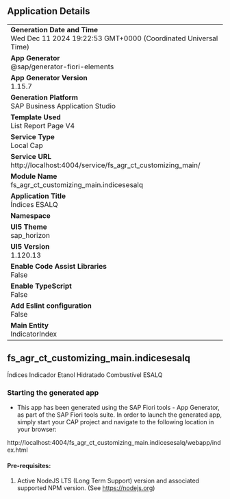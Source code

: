 ## Application Details
|               |
| ------------- |
|**Generation Date and Time**<br>Wed Dec 11 2024 19:22:53 GMT+0000 (Coordinated Universal Time)|
|**App Generator**<br>@sap/generator-fiori-elements|
|**App Generator Version**<br>1.15.7|
|**Generation Platform**<br>SAP Business Application Studio|
|**Template Used**<br>List Report Page V4|
|**Service Type**<br>Local Cap|
|**Service URL**<br>http://localhost:4004/service/fs_agr_ct_customizing_main/|
|**Module Name**<br>fs_agr_ct_customizing_main.indicesesalq|
|**Application Title**<br>Índices ESALQ|
|**Namespace**<br>|
|**UI5 Theme**<br>sap_horizon|
|**UI5 Version**<br>1.120.13|
|**Enable Code Assist Libraries**<br>False|
|**Enable TypeScript**<br>False|
|**Add Eslint configuration**<br>False|
|**Main Entity**<br>IndicatorIndex|

## fs_agr_ct_customizing_main.indicesesalq

Índices Indicador Etanol Hidratado Combustível ESALQ

### Starting the generated app

-   This app has been generated using the SAP Fiori tools - App Generator, as part of the SAP Fiori tools suite.  In order to launch the generated app, simply start your CAP project and navigate to the following location in your browser:

http://localhost:4004/fs_agr_ct_customizing_main.indicesesalq/webapp/index.html

#### Pre-requisites:

1. Active NodeJS LTS (Long Term Support) version and associated supported NPM version.  (See https://nodejs.org)


